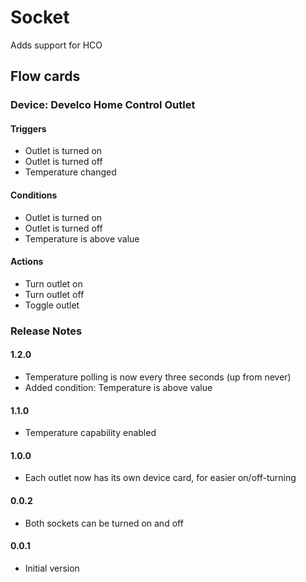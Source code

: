 # Socket
Adds support for HCO

## Flow cards 

### Device: Develco Home Control Outlet

#### Triggers
- Outlet is turned on
- Outlet is turned off
- Temperature changed

#### Conditions
- Outlet is turned on
- Outlet is turned off
- Temperature is above value

#### Actions
- Turn outlet on
- Turn outlet off
- Toggle outlet

### Release Notes

#### 1.2.0
- Temperature polling is now every three seconds (up from never)
- Added condition: Temperature is above value

#### 1.1.0
- Temperature capability enabled

#### 1.0.0
- Each outlet now has its own device card, for easier on/off-turning

#### 0.0.2
- Both sockets can be turned on and off

#### 0.0.1
- Initial version
